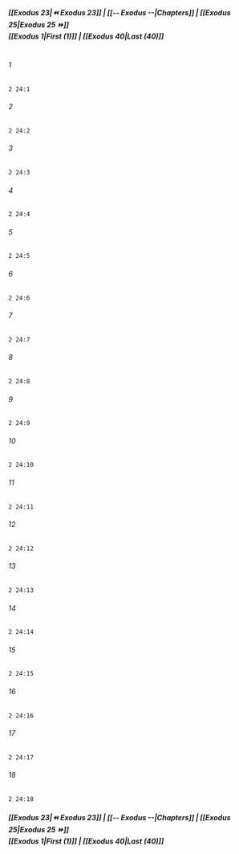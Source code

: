 
##### **[[Exodus 23|⏪ Exodus 23]] | [[-- Exodus --|Chapters]] | [[Exodus 25|Exodus 25 ⏩]]**<br>**[[Exodus 1|First (1)]] | [[Exodus 40|Last (40)]]**<br><br>

###### 1
``` verse
2 24:1
```
###### 2
``` verse
2 24:2
```
###### 3
``` verse
2 24:3
```
###### 4
``` verse
2 24:4
```
###### 5
``` verse
2 24:5
```
###### 6
``` verse
2 24:6
```
###### 7
``` verse
2 24:7
```
###### 8
``` verse
2 24:8
```
###### 9
``` verse
2 24:9
```
###### 10
``` verse
2 24:10
```
###### 11
``` verse
2 24:11
```
###### 12
``` verse
2 24:12
```
###### 13
``` verse
2 24:13
```
###### 14
``` verse
2 24:14
```
###### 15
``` verse
2 24:15
```
###### 16
``` verse
2 24:16
```
###### 17
``` verse
2 24:17
```
###### 18
``` verse
2 24:18
```

##### **[[Exodus 23|⏪ Exodus 23]] | [[-- Exodus --|Chapters]] | [[Exodus 25|Exodus 25 ⏩]]**<br>**[[Exodus 1|First (1)]] | [[Exodus 40|Last (40)]]**
